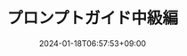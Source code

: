 ---
weight: 20
title: "プロンプトガイド中級編"
description: "生成AIをもっと使ってみる"
icon: "Nature"
date: "2024-01-18T06:57:53+09:00"
lastmod: "2024-01-18T06:57:53+09:00"
draft: false
toc: true
---